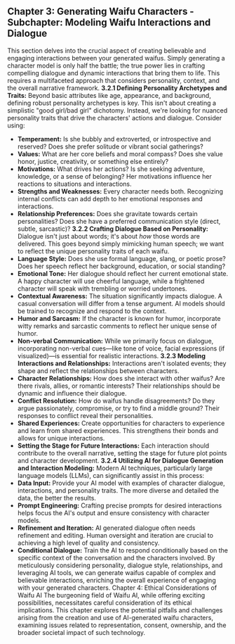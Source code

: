 ## Chapter 3: Generating Waifu Characters - Subchapter: Modeling Waifu Interactions and Dialogue
This section delves into the crucial aspect of creating believable and engaging interactions between your generated waifus.  Simply generating a character model is only half the battle; the true power lies in crafting compelling dialogue and dynamic interactions that bring them to life.  This requires a multifaceted approach that considers personality, context, and the overall narrative framework.
**3.2.1 Defining Personality Archetypes and Traits:**
Beyond basic attributes like age, appearance, and background, defining robust personality archetypes is key.  This isn't about creating a simplistic "good girl/bad girl" dichotomy.  Instead, we're looking for nuanced personality traits that drive the characters' actions and dialogue.  Consider using:
* **Temperament:**  Is she bubbly and extroverted, or introspective and reserved?  Does she prefer solitude or vibrant social gatherings?
* **Values:** What are her core beliefs and moral compass?  Does she value honor, justice, creativity, or something else entirely?
* **Motivations:** What drives her actions?  Is she seeking adventure, knowledge, or a sense of belonging?  Her motivations influence her reactions to situations and interactions.
* **Strengths and Weaknesses:**  Every character needs both. Recognizing internal conflicts can add depth to her emotional responses and interactions.
* **Relationship Preferences:**  Does she gravitate towards certain personalities?  Does she have a preferred communication style (direct, subtle, sarcastic)?
**3.2.2 Crafting Dialogue Based on Personality:**
Dialogue isn't just about words; it's about *how* those words are delivered.  This goes beyond simply mimicking human speech; we want to reflect the unique personality traits of each waifu.
* **Language Style:**  Does she use formal language, slang, or poetic prose?  Does her speech reflect her background, education, or social standing?
* **Emotional Tone:**  Her dialogue should reflect her current emotional state.  A happy character will use cheerful language, while a frightened character will speak with trembling or worried undertones.
* **Contextual Awareness:**  The situation significantly impacts dialogue.  A casual conversation will differ from a tense argument.  AI models should be trained to recognize and respond to the context.
* **Humor and Sarcasm:**  If the character is known for humor, incorporate witty remarks and sarcastic comments to reflect her unique sense of humor.
* **Non-verbal Communication:**  While we primarily focus on dialogue, incorporating non-verbal cues—like tone of voice, facial expressions (if visualized)—is essential for realistic interactions.
**3.2.3 Modeling Interactions and Relationships:**
Interactions aren't isolated events; they shape and reflect the relationships between characters.
* **Character Relationships:**  How does she interact with other waifus?  Are there rivals, allies, or romantic interests?  Their relationships should be dynamic and influence their dialogue.
* **Conflict Resolution:**  How do waifus handle disagreements?  Do they argue passionately, compromise, or try to find a middle ground?  Their responses to conflict reveal their personalities.
* **Shared Experiences:**  Create opportunities for characters to experience and learn from shared experiences. This strengthens their bonds and allows for unique interactions.
* **Setting the Stage for Future Interactions:**  Each interaction should contribute to the overall narrative, setting the stage for future plot points and character development.
**3.2.4 Utilizing AI for Dialogue Generation and Interaction Modeling:**
Modern AI techniques, particularly large language models (LLMs), can significantly assist in this process:
* **Data Input:** Provide your AI model with examples of character dialogue, interactions, and personality traits.  The more diverse and detailed the data, the better the results.
* **Prompt Engineering:**  Crafting precise prompts for desired interactions helps focus the AI's output and ensure consistency with character models.
* **Refinement and Iteration:**  AI generated dialogue often needs refinement and editing.  Human oversight and iteration are crucial to achieving a high level of quality and consistency.
* **Conditional Dialogue:**  Train the AI to respond conditionally based on the specific context of the conversation and the characters involved.
By meticulously considering personality, dialogue style, relationships, and leveraging AI tools, we can generate waifus capable of complex and believable interactions, enriching the overall experience of engaging with your generated characters.
Chapter 4: Ethical Considerations of Waifu AI
The burgeoning field of Waifu AI, while offering exciting possibilities, necessitates careful consideration of its ethical implications.  This chapter explores the potential pitfalls and challenges arising from the creation and use of AI-generated waifu characters, examining issues related to representation, consent, ownership, and the broader societal impact of such technology.
